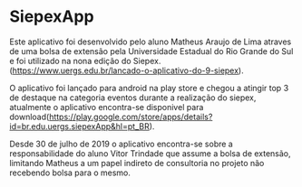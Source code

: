 # SiepexApp

  Este aplicativo foi desenvolvido pelo aluno Matheus Araujo de Lima atraves de uma bolsa de extensão
pela Universidade Estadual do Rio Grande do Sul e foi utilizado na nona edição do Siepex.(https://www.uergs.edu.br/lancado-o-aplicativo-do-9-siepex).

  O aplicativo foi lançado para android na play store e chegou a atingir top 3 de destaque na categoria eventos durante a realização do siepex, atualmente o aplicativo encontra-se disponivel para download(https://play.google.com/store/apps/details?id=br.edu.uergs.siepexApp&hl=pt_BR).
  
  Desde 30 de julho de 2019 o aplicativo encontra-se sobre a responsabilidade do aluno Vitor Trindade que assume a bolsa de extensão, limitando Matheus a um papel indireto de consultoria no projeto não recebendo bolsa para o mesmo.
